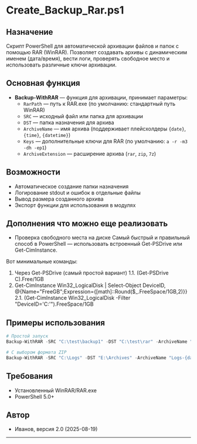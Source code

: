# Create_Backup_Rar.ps1

## Назначение

Скрипт PowerShell для автоматической архивации файлов и папок с помощью RAR (WinRAR). Позволяет создавать архивы с динамическим именем (дата/время), вести логи, проверять свободное место и использовать различные ключи архивации.

## Основная функция

- **Backup-WithRAR** — функция для архивации, принимает параметры:
  - `RarPath` — путь к RAR.exe (по умолчанию: стандартный путь WinRAR)
  - `SRC` — исходный файл или папка для архивации
  - `DST` — папка назначения для архива
  - `ArchiveName` — имя архива (поддерживает плейсхолдеры `{date}`, `{time}`, `{datetime}`)
  - `Keys` — дополнительные ключи для RAR (по умолчанию: `a -r -m3 -dh -ep1`)
  - `ArchiveExtension` — расширение архива (`rar`, `zip`, `7z`)

## Возможности

- Автоматическое создание папки назначения
- Логирование stdout и ошибок в отдельные файлы
- Вывод размера созданного архива
- Экспорт функции для использования в модулях

## Дополнения что можно еще реализовать
- Проверка свободного места на диске
Самый быстрый и правильный способ в PowerShell — использовать встроенный Get-PSDrive или Get-CimInstance.

Вот минимальные команды:

1. Через Get-PSDrive (самый простой вариант)
1.1. (Get-PSDrive C).Free/1GB
2. Get-CimInstance Win32_LogicalDisk | Select-Object DeviceID, @{Name="FreeGB";Expression={[math]::Round($_.FreeSpace/1GB,2)}}
2.1. (Get-CimInstance Win32_LogicalDisk -Filter "DeviceID='C:'").FreeSpace/1GB



## Примеры использования

```powershell
# Простой запуск
Backup-WithRAR -SRC "C:\test\backup1" -DST "C:\test\rar" -ArchiveName "DataBackup-{datetime}"

# С выбором формата ZIP
Backup-WithRAR -SRC "C:\Logs" -DST "E:\Archives" -ArchiveName "Logs-{date}" -ArchiveExtension "zip" -Verbose
```

## Требования

- Установленный WinRAR/RAR.exe
- PowerShell 5.0+

## Автор

- Иванов, версия 2.0 (2025-08-19)

---
